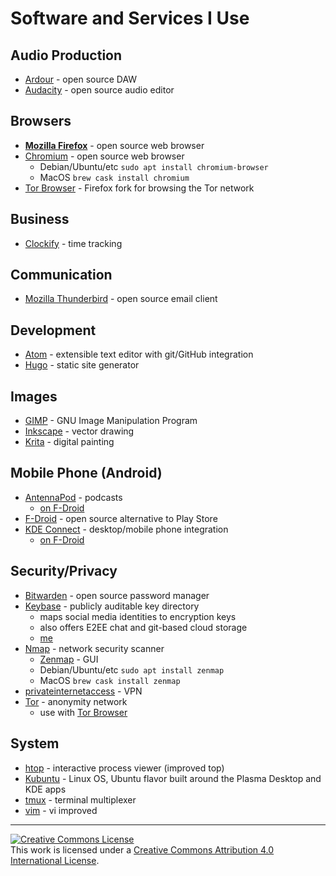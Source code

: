 # Software and Services I Use

## Audio Production
- [Ardour](https://ardour.org/) - open source DAW
- [Audacity](https://www.audacityteam.org/) - open source audio editor

## Browsers
- **[Mozilla Firefox](https://www.mozilla.org/en-US/firefox/new/)** - open source web browser
- [Chromium](https://www.chromium.org/) - open source web browser
  - Debian/Ubuntu/etc `sudo apt install chromium-browser`
  - MacOS `brew cask install chromium`
- [Tor Browser](https://www.torproject.org/download/) - Firefox fork for browsing the Tor network

## Business
- [Clockify](https://clockify.me/) - time tracking

## Communication
- [Mozilla Thunderbird](https://www.thunderbird.net/en-US/) - open source email client

## Development
- [Atom](https://atom.io/) - extensible text editor with git/GitHub integration
- [Hugo](https://gohugo.io/) - static site generator

## Images
- [GIMP](https://www.gimp.org/) - GNU Image Manipulation Program
- [Inkscape](https://inkscape.org/) - vector drawing
- [Krita](https://krita.org/en/) - digital painting

## Mobile Phone (Android)
- [AntennaPod](https://antennapod.org/) - podcasts
  - [on F-Droid](https://f-droid.org/packages/de.danoeh.antennapod/)
- [F-Droid](https://f-droid.org/en/) - open source alternative to Play Store
- [KDE Connect](https://community.kde.org/KDEConnect) - desktop/mobile phone integration
  - [on F-Droid](https://f-droid.org/en/packages/org.kde.kdeconnect_tp/)

## Security/Privacy
- [Bitwarden](https://bitwarden.com/) - open source password manager
- [Keybase](https://keybase.io/) - publicly auditable key directory
  - maps social media identities to encryption keys
  - also offers E2EE chat and git-based cloud storage
  - [me](https://keybase.io/sricks3)
- [Nmap](https://nmap.org/) - network security scanner
  - [Zenmap](https://nmap.org/zenmap/) - GUI
  - Debian/Ubuntu/etc `sudo apt install zenmap`
  - MacOS `brew cask install zenmap`
- [privateinternetaccess](https://www.privateinternetaccess.com/) - VPN
- [Tor](https://www.torproject.org/) - anonymity network
  - use with [Tor Browser](https://www.torproject.org/download/)

## System
- [htop](https://hisham.hm/htop/) - interactive process viewer (improved top)
- [Kubuntu](https://kubuntu.org/) - Linux OS, Ubuntu flavor built around the Plasma Desktop and KDE apps
- [tmux](https://github.com/tmux/tmux/wiki) - terminal multiplexer
- [vim](https://www.vim.org/) - vi improved
---
<a rel="license" href="http://creativecommons.org/licenses/by/4.0/"><img alt="Creative Commons License" style="border-width:0" src="https://i.creativecommons.org/l/by/4.0/88x31.png" /></a><br />This work is licensed under a <a rel="license" href="http://creativecommons.org/licenses/by/4.0/">Creative Commons Attribution 4.0 International License</a>.
